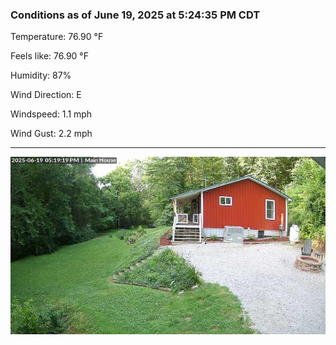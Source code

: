 ### Conditions as of June 19, 2025 at 5:24:35 PM CDT 

Temperature: 76.90 &deg;F

Feels like: 76.90 &deg;F

Humidity: 87%

Wind Direction: E

Windspeed: 1.1 mph

Wind Gust: 2.2 mph

---

<img src="./images/latest.jpeg"/>

